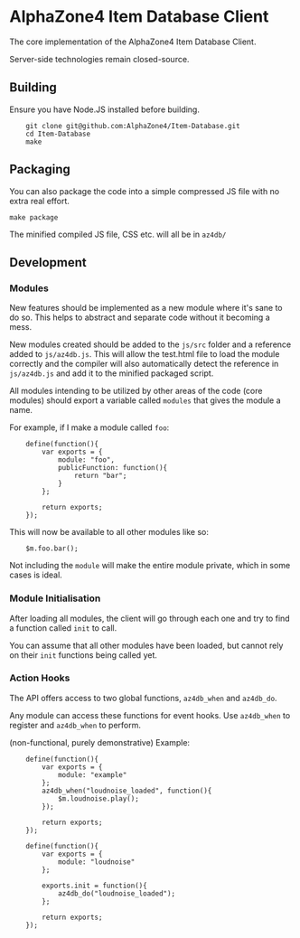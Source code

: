 AlphaZone4 Item Database Client
=========

The core implementation of the AlphaZone4 Item Database Client.

Server-side technologies remain closed-source.

Building
-

Ensure you have Node.JS installed before building.

```
    git clone git@github.com:AlphaZone4/Item-Database.git
    cd Item-Database
    make
```

Packaging
-

You can also package the code into a simple compressed JS file with no extra real effort.

```
make package
```

The minified compiled JS file, CSS etc. will all be in `az4db/`

Development
-

### Modules

New features should be implemented as a new module where it's sane to do so. This helps to abstract and separate code without it becoming a mess.

New modules created should be added to the `js/src` folder and a reference added to `js/az4db.js`. This will allow the test.html file to load the module correctly and the compiler will also automatically detect the reference in `js/az4db.js` and add it to the minified packaged script.

All modules intending to be utilized by other areas of the code (core modules) should export a variable called `modules` that gives the module a name.

For example, if I make a module called `foo`:

```
    define(function(){
        var exports = {
            module: "foo",
            publicFunction: function(){
                return "bar";
            }
        };
        
        return exports;
    });
```

This will now be available to all other modules like so:
```
    $m.foo.bar();
```

Not including the `module` will make the entire module private, which in some cases is ideal.

### Module Initialisation

After loading all modules, the client will go through each one and try to find a function called `init` to call.

You can assume that all other modules have been loaded, but cannot rely on their `init` functions being called yet.

### Action Hooks

The API offers access to two global functions, `az4db_when` and `az4db_do`.

Any module can access these functions for event hooks. Use `az4db_when` to register and `az4db_when` to perform.

(non-functional, purely demonstrative) Example:

```
    define(function(){
        var exports = {
            module: "example"
        };
        az4db_when("loudnoise_loaded", function(){
            $m.loudnoise.play();
        });
        
        return exports;
    });
    
    define(function(){
        var exports = {
            module: "loudnoise"
        };
        
        exports.init = function(){
            az4db_do("loudnoise_loaded");
        };
        
        return exports;
    });
```
